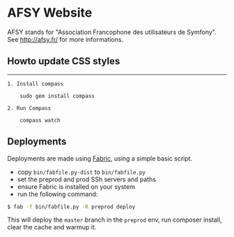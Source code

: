 # AFSY Website

AFSY stands for "Association Francophone des utilisateurs de Symfony".
See http://afsy.fr/ for more informations.

## Howto update CSS styles
---------------------------------------------------
    1. Install compass

        sudo gem install compass

    2. Run Compass

        compass watch

## Deployments

Deployments are made using [Fabric](https://get.fabric.io/), using a simple
basic script.

 * copy `bin/fabfile.py-dist` to `bin/fabfile.py`
 * set the preprod and prod SSh servers and paths
 * ensure Fabric is installed on your system
 * run the following command:

```sh
$ fab -f bin/fabfile.py -R preprod deploy
```

This will deploy the `master` branch in the `preprod` env, run composer
install, clear the cache and warmup it.
